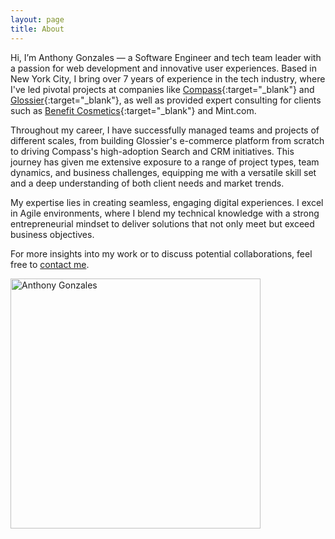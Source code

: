 ```yaml
---
layout: page
title: About
---
```


Hi, I’m Anthony Gonzales — a Software Engineer and tech team leader with a
passion for web development and innovative user experiences. Based in New York
City, I bring over 7 years of experience in the tech industry, where I've led
pivotal projects at companies like
[Compass](https://www.compass.com/){:target="_blank"} and
[Glossier](https://www.glossier.com){:target="_blank"}, as well as provided
expert consulting for clients such as [Benefit
Cosmetics](https://www.benefitcosmetics.com){:target="_blank"} and Mint.com.

Throughout my career, I have successfully managed teams and projects of
different scales, from building Glossier's e-commerce platform from scratch to
driving Compass's high-adoption Search and CRM initiatives. This journey has
given me extensive exposure to a range of project types, team dynamics, and
business challenges, equipping me with a versatile skill set and a deep
understanding of both client needs and market trends.

My expertise lies in creating seamless, engaging digital experiences. I excel
in Agile environments, where I blend my technical knowledge with a strong
entrepreneurial mindset to deliver solutions that not only meet but exceed
business objectives.

For more insights into my work or to discuss potential collaborations, feel
free to [contact me](/contact).

<div class="about-img">
  <img class="about-profile-photo" height="400" width="400"
  src="{{site.data.resume.basics.picture}}?s=400" alt="Anthony Gonzales"/>
</div>

